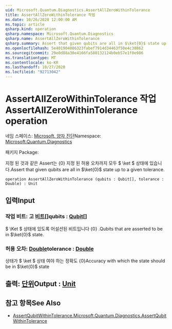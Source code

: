 ```yaml
---
uid: Microsoft.Quantum.Diagnostics.AssertAllZeroWithinTolerance
title: AssertAllZeroWithinTolerance 작업
ms.date: 10/26/2020 12:00:00 AM
ms.topic: article
qsharp.kind: operation
qsharp.namespace: Microsoft.Quantum.Diagnostics
qsharp.name: AssertAllZeroWithinTolerance
qsharp.summary: Assert that given qubits are all in $\ket{0}$ state up to a given tolerance.
ms.openlocfilehash: 5e401904086323fabef7914d34463f50e4c38862
ms.sourcegitcommit: 29e0d88a30e4166fa580132124b0eb57e1f0e986
ms.translationtype: MT
ms.contentlocale: ko-KR
ms.lasthandoff: 10/27/2020
ms.locfileid: "92713042"
---
```

# <a name="assertallzerowithintolerance-operation"></a><span data-ttu-id="0bb3b-102">AssertAllZeroWithinTolerance 작업</span><span class="sxs-lookup"><span data-stu-id="0bb3b-102">AssertAllZeroWithinTolerance operation</span></span>

<span data-ttu-id="0bb3b-103">네임 스페이스: [Microsoft. 양자 진단](xref:Microsoft.Quantum.Diagnostics)</span><span class="sxs-lookup"><span data-stu-id="0bb3b-103">Namespace: [Microsoft.Quantum.Diagnostics](xref:Microsoft.Quantum.Diagnostics)</span></span>

<span data-ttu-id="0bb3b-104">패키지 [](https://nuget.org/packages/)</span><span class="sxs-lookup"><span data-stu-id="0bb3b-104">Package: [](https://nuget.org/packages/)</span></span>


<span data-ttu-id="0bb3b-105">지정 된 것과 같은 Assert는 {0} 지정 된 허용 오차까지 모두 $ \ket $ 상태에 있습니다.</span><span class="sxs-lookup"><span data-stu-id="0bb3b-105">Assert that given qubits are all in $\ket{0}$ state up to a given tolerance.</span></span>

```qsharp
operation AssertAllZeroWithinTolerance (qubits : Qubit[], tolerance : Double) : Unit
```


## <a name="input"></a><span data-ttu-id="0bb3b-106">입력</span><span class="sxs-lookup"><span data-stu-id="0bb3b-106">Input</span></span>

### <a name="qubits--qubit"></a><span data-ttu-id="0bb3b-107">작업 비트: 고 [비트](xref:microsoft.quantum.lang-ref.qubit)[]</span><span class="sxs-lookup"><span data-stu-id="0bb3b-107">qubits : [Qubit](xref:microsoft.quantum.lang-ref.qubit)[]</span></span>

<span data-ttu-id="0bb3b-108">$ \Ket $ 상태에 있도록 어설션된 비트입니다 {0} .</span><span class="sxs-lookup"><span data-stu-id="0bb3b-108">Qubits that are asserted to be in $\ket{0}$ state.</span></span>


### <a name="tolerance--double"></a><span data-ttu-id="0bb3b-109">허용 오차: [Double](xref:microsoft.quantum.lang-ref.double)</span><span class="sxs-lookup"><span data-stu-id="0bb3b-109">tolerance : [Double](xref:microsoft.quantum.lang-ref.double)</span></span>

<span data-ttu-id="0bb3b-110">상태가 $ \ket $ 상태 여야 하는 정확도 {0}</span><span class="sxs-lookup"><span data-stu-id="0bb3b-110">Accuracy with which the state should be in $\ket{0}$ state</span></span>



## <a name="output--unit"></a><span data-ttu-id="0bb3b-111">출력: [단위](xref:microsoft.quantum.lang-ref.unit)</span><span class="sxs-lookup"><span data-stu-id="0bb3b-111">Output : [Unit](xref:microsoft.quantum.lang-ref.unit)</span></span>



## <a name="see-also"></a><span data-ttu-id="0bb3b-112">참고 항목</span><span class="sxs-lookup"><span data-stu-id="0bb3b-112">See Also</span></span>

- [<span data-ttu-id="0bb3b-113">AssertQubitWithinTolerance.</span><span class="sxs-lookup"><span data-stu-id="0bb3b-113">Microsoft.Quantum.Diagnostics.AssertQubitWithinTolerance</span></span>](xref:Microsoft.Quantum.Diagnostics.AssertQubitWithinTolerance)